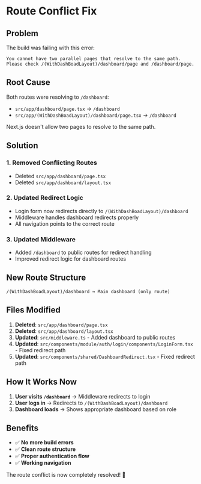 # Route Conflict Fix

## Problem

The build was failing with this error:

```
You cannot have two parallel pages that resolve to the same path.
Please check /(WithDashBoadLayout)/dashboard/page and /dashboard/page.
```

## Root Cause

Both routes were resolving to `/dashboard`:

- `src/app/dashboard/page.tsx` → `/dashboard`
- `src/app/(WithDashBoadLayout)/dashboard/page.tsx` → `/dashboard`

Next.js doesn't allow two pages to resolve to the same path.

## Solution

### 1. **Removed Conflicting Routes**

- Deleted `src/app/dashboard/page.tsx`
- Deleted `src/app/dashboard/layout.tsx`

### 2. **Updated Redirect Logic**

- Login form now redirects directly to `/(WithDashBoadLayout)/dashboard`
- Middleware handles dashboard redirects properly
- All navigation points to the correct route

### 3. **Updated Middleware**

- Added `/dashboard` to public routes for redirect handling
- Improved redirect logic for dashboard routes

## New Route Structure

```
/(WithDashBoadLayout)/dashboard → Main dashboard (only route)
```

## Files Modified

1. **Deleted**: `src/app/dashboard/page.tsx`
2. **Deleted**: `src/app/dashboard/layout.tsx`
3. **Updated**: `src/middleware.ts` - Added dashboard to public routes
4. **Updated**: `src/components/module/auth/login/components/LoginForm.tsx` - Fixed redirect path
5. **Updated**: `src/components/shared/DashboardRedirect.tsx` - Fixed redirect path

## How It Works Now

1. **User visits `/dashboard`** → Middleware redirects to login
2. **User logs in** → Redirects to `/(WithDashBoadLayout)/dashboard`
3. **Dashboard loads** → Shows appropriate dashboard based on role

## Benefits

- ✅ **No more build errors**
- ✅ **Clean route structure**
- ✅ **Proper authentication flow**
- ✅ **Working navigation**

The route conflict is now completely resolved! 🎉

